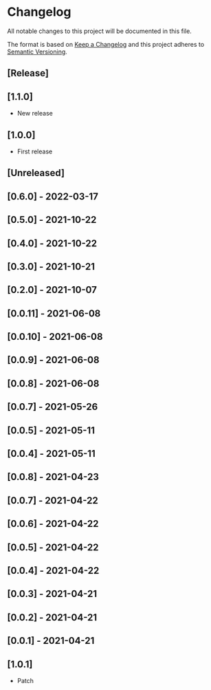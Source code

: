 # Changelog

All notable changes to this project will be documented in this file.

The format is based on [Keep a Changelog](http://keepachangelog.com/en/1.0.0/)
and this project adheres to [Semantic Versioning](http://semver.org/spec/v2.0.0.html).

## [Release]

## [1.1.0]

- New release
## [1.0.0]

- First release
## [Unreleased]

## [0.6.0] - 2022-03-17

## [0.5.0] - 2021-10-22

## [0.4.0] - 2021-10-22

## [0.3.0] - 2021-10-21

## [0.2.0] - 2021-10-07

## [0.0.11] - 2021-06-08

## [0.0.10] - 2021-06-08

## [0.0.9] - 2021-06-08

## [0.0.8] - 2021-06-08

## [0.0.7] - 2021-05-26

## [0.0.5] - 2021-05-11

## [0.0.4] - 2021-05-11

## [0.0.8] - 2021-04-23

## [0.0.7] - 2021-04-22

## [0.0.6] - 2021-04-22

## [0.0.5] - 2021-04-22

## [0.0.4] - 2021-04-22

## [0.0.3] - 2021-04-21

## [0.0.2] - 2021-04-21

## [0.0.1] - 2021-04-21

## [1.0.1]

- Patch
